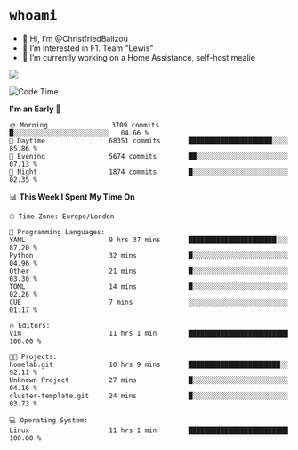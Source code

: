 # `whoami`

- 👋 Hi, I’m @ChristfriedBalizou
- 👀 I’m interested in F1. Team "Lewis"
- 🌱 I’m currently working on a Home Assistance, self-host mealie
<!--
- 💞️ I’m looking to collaborate on
- 📫 How to reach me /dev/stdin
-->


![](https://github-readme-stats.vercel.app/api?username=Christfriedbalizou&show_icons=true&hide_title=true&theme=solarized-dark&count_private=true&hide=stars)
<!-- 
  ![](https://github-readme-stats.vercel.app/api/top-langs/?username=Christfriedbalizou&show_icons=true&hide_title=true&theme=solarized-dark&layout=compact&show_icons=true&count_private=false)
-->


<!--START_SECTION:waka-->
![Code Time](http://img.shields.io/badge/Code%20Time-34%20hrs%209%20mins-blue)

**I'm an Early 🐤** 

```text
🌞 Morning                3709 commits        █░░░░░░░░░░░░░░░░░░░░░░░░   04.66 % 
🌆 Daytime                68351 commits       █████████████████████░░░░   85.86 % 
🌃 Evening                5674 commits        ██░░░░░░░░░░░░░░░░░░░░░░░   07.13 % 
🌙 Night                  1874 commits        █░░░░░░░░░░░░░░░░░░░░░░░░   02.35 % 
```


📊 **This Week I Spent My Time On** 

```text
🕑︎ Time Zone: Europe/London

💬 Programming Languages: 
YAML                     9 hrs 37 mins       ██████████████████████░░░   87.20 % 
Python                   32 mins             █░░░░░░░░░░░░░░░░░░░░░░░░   04.96 % 
Other                    21 mins             █░░░░░░░░░░░░░░░░░░░░░░░░   03.30 % 
TOML                     14 mins             █░░░░░░░░░░░░░░░░░░░░░░░░   02.26 % 
CUE                      7 mins              ░░░░░░░░░░░░░░░░░░░░░░░░░   01.17 % 

🔥 Editors: 
Vim                      11 hrs 1 min        █████████████████████████   100.00 % 

🐱‍💻 Projects: 
homelab.git              10 hrs 9 mins       ███████████████████████░░   92.11 % 
Unknown Project          27 mins             █░░░░░░░░░░░░░░░░░░░░░░░░   04.16 % 
cluster-template.git     24 mins             █░░░░░░░░░░░░░░░░░░░░░░░░   03.73 % 

💻 Operating System: 
Linux                    11 hrs 1 min        █████████████████████████   100.00 % 
```


<!--END_SECTION:waka-->


<!---
ChristfriedBalizou/ChristfriedBalizou is a ✨ special ✨ repository because its `README.md` (this file) appears on your GitHub profile.
You can click the Preview link to take a look at your changes.
--->
